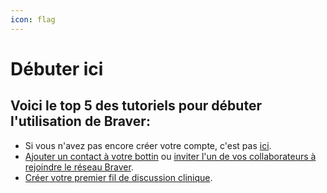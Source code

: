 ```yaml
---
icon: flag
---
```


# Débuter ici

## Voici le top 5 des tutoriels pour débuter l'utilisation de Braver:

* Si vous n'avez pas encore créer votre compte, c'est pas [ici](creation-de-compte/creation-de-compte-autonome.md).
* [Ajouter un contact à votre bottin](reseau/ajouter-un-contact-a-votre-bottin.md) ou [inviter l'un de vos collaborateurs à rejoindre le réseau Braver](reseau/inviter-un-professionnel-de-la-sante-a-rejoindre-le-reseau-braver.md).
* [Créer votre premier fil de discussion clinique](fils-de-discussions/creer-un-fil-de-discussion-clinique.md).
